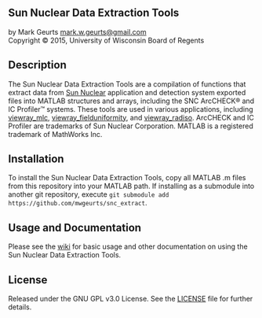 ## Sun Nuclear Data Extraction Tools 

by Mark Geurts <mark.w.geurts@gmail.com>
<br>Copyright &copy; 2015, University of Wisconsin Board of Regents

## Description

The Sun Nuclear Data Extraction Tools are a compilation of functions that extract data from [Sun Nuclear](http://www.sunnuclear.com) application and detection system exported files into MATLAB structures and arrays, including the SNC ArcCHECK&reg; and IC Profiler&#8482; systems.  These tools are used in various applications, including [viewray_mlc](https://github.com/mwgeurts/viewray_mlc), [viewray_fielduniformity](https://github.com/mwgeurts/viewray_fielduniformity), and [viewray_radiso](https://github.com/mwgeurts/viewray_radiso). ArcCHECK and IC Profiler are trademarks of Sun Nuclear Corporation. MATLAB is a registered trademark of MathWorks Inc.

## Installation

To install the Sun Nuclear Data Extraction Tools, copy all MATLAB .m files from this repository into your MATLAB path. If installing as a submodule into another git repository, execute `git submodule add https://github.com/mwgeurts/snc_extract`.  

## Usage and Documentation

Please see the [wiki](../../wiki) for basic usage and other documentation on using the Sun Nuclear Data Extraction Tools.

## License

Released under the GNU GPL v3.0 License.  See the [LICENSE](LICENSE) file for further details.
